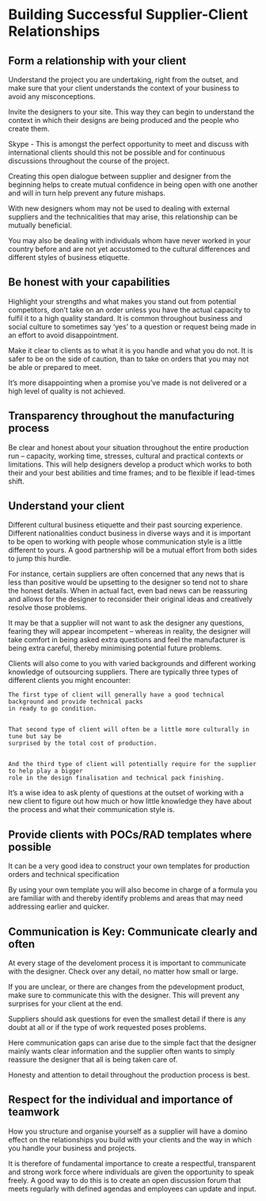 # Building Successful Supplier-Client Relationships

## Form a relationship with your client

Understand the project you are undertaking, right from the outset, and make sure that your client understands the context of your business to avoid any misconceptions.

Invite the designers to your site. This way they can begin to understand the context in which their designs are being produced and the people who create them.

Skype - This is amongst the perfect opportunity to meet and discuss with international clients should this not be possible and for continuous discussions throughout the course of the project.

Creating this open dialogue between supplier and designer from the beginning helps to create mutual confidence in being open with one another and will in turn help prevent any future mishaps.

With new designers whom may not be used to dealing with external suppliers and the technicalities that may arise, this relationship can be mutually beneficial.

You may also be dealing with individuals whom have never worked in your country before and are not yet accustomed to the cultural differences and different styles of business etiquette.

##  Be honest with your capabilities

Highlight your strengths and what makes you stand out from potential competitors, don’t take on an order unless you have the actual capacity to fulfil it to a high quality standard. It is common throughout business and social culture to sometimes say ‘yes’ to a question or request being made in an effort to avoid disappointment.

Make it clear to clients as to what it is you handle and what you do not. It is safer to be on the side of caution, than to take on orders that you may not be able or prepared to meet. 

It’s more disappointing when a promise you’ve made is not delivered or a high level of quality is not achieved.

##  Transparency throughout the manufacturing process

Be clear and honest about your situation throughout the entire production run – capacity, working time, stresses, cultural and practical contexts or limitations. This will help designers develop a product which works to both their and your best abilities and time frames; and to be flexible if lead-times shift.


## Understand your client

Different cultural business etiquette and their past sourcing experience.
Different nationalities conduct business in diverse ways and it is important to be open to working with people whose communication style is a little different to yours. A good partnership will be a mutual effort from both sides to jump this hurdle.

For instance, certain suppliers are often concerned that any news that is less than positive would be upsetting to the designer so tend not to share the honest details. When in actual fact, even bad news can be reassuring and allows for the designer to reconsider their original ideas and creatively resolve those problems.

It may be that a supplier will not want to ask the designer any questions, fearing they will appear incompetent – whereas in reality, the designer will take comfort in being asked extra questions and feel the manufacturer is being extra careful, thereby minimising potential future problems.

Clients will also come to you with varied backgrounds and different working knowledge of outsourcing suppliers. There are typically three types of different clients you might encounter:



``` 
The first type of client will generally have a good technical background and provide technical packs
in ready to go condition. 


That second type of client will often be a little more culturally in tune but say be 
surprised by the total cost of production.


And the third type of client will potentially require for the supplier to help play a bigger 
role in the design finalisation and technical pack finishing. 
```


It’s a wise idea to ask plenty of questions at the outset of working with a new client to figure
out how much or how little knowledge they have about the process and what their communication style is.


##  Provide clients with POCs/RAD templates 	where possible

It can be a very good idea to construct your own templates for production orders and technical specification 

By using your own template you will also become in charge of a formula you are familiar with and thereby identify problems and areas that may need addressing earlier and quicker.


## Communication is Key: Communicate clearly and often

At every stage of the develoment process it is important to communicate with the designer. Check over any detail, no matter how small or large.

If you are unclear, or there are changes from the pdevelopment product, make sure to communicate this with the designer. This will prevent any surprises for your client at the end.

Suppliers should ask questions for even the smallest detail if there is any doubt at all or if the type of work requested poses problems.

Here communication gaps can arise due to the simple fact that the designer mainly wants clear information and the supplier often wants to simply reassure the designer that all is being taken care of.

Honesty and attention to detail throughout the production process is best.


## Respect for the individual and importance of teamwork

How you structure and organise yourself as a supplier will have a domino effect on the relationships you build with your clients and the way in which you handle your business and projects.

It is therefore of fundamental importance to create a respectful, transparent and strong work force where individuals are given the opportunity to speak freely. A good way to do this is to create an open discussion forum that meets regularly with defined agendas and employees can update and input.

